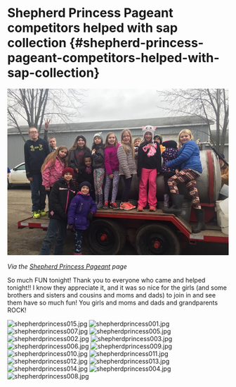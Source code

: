 # Shepherd Princess Pageant competitors helped with sap collection {#shepherd-princess-pageant-competitors-helped-with-sap-collection}

![images/shepherdprincess016.jpg](assets/imagesshepherdprincess016jpg.jpeg)

_Via the_ [_Shepherd Princess Pageant_](https://www.facebook.com/shepherds.princesspagent?hc_ref=PAGES_TIMELINE) _page_

So much FUN tonight! Thank you to everyone who came and helped tonight!! I know they appreciate it, and it was so nice for the girls \(and some brothers and sisters and cousins and moms and dads\) to join in and see them have so much fun! You girls and moms and dads and grandparents ROCK!

![shepherdprincess015.jpg](assets/shepherdprincess015.jpg)
![shepherdprincess001.jpg](assets/shepherdprincess001.jpg)
![shepherdprincess007.jpg](assets/shepherdprincess007.jpg)
![shepherdprincess005.jpg](assets/shepherdprincess005.jpg)
![shepherdprincess002.jpg](assets/shepherdprincess002.jpg)
![shepherdprincess003.jpg](assets/shepherdprincess003.jpg)
![shepherdprincess006.jpg](assets/shepherdprincess006.jpg)
![shepherdprincess009.jpg](assets/shepherdprincess009.jpg)
![shepherdprincess010.jpg](assets/shepherdprincess010.jpg)
![shepherdprincess011.jpg](assets/shepherdprincess011.jpg)
![shepherdprincess012.jpg](assets/shepherdprincess012.jpg)
![shepherdprincess013.jpg](assets/shepherdprincess013.jpg)
![shepherdprincess014.jpg](assets/shepherdprincess014.jpg)
![shepherdprincess004.jpg](assets/shepherdprincess004.jpg)
![shepherdprincess008.jpg](assets/shepherdprincess008.jpg)

